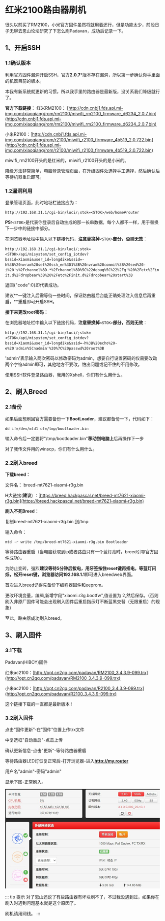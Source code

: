 # 红米2100路由器刷机
很久以前买了RM2100，小米官方固件虽然将就用着还行，但是功能太少，前段日子无聊去恩山论坛研究了下怎么刷Padavan，成功后记录一下。

## 1、开启SSH

### 1.1确认版本

利用官方固件漏洞开启SSH，官方**2.0.7***版本存在漏洞，所以第一步确认你手里面的机器目前的版本。

本我有新系统就更新的习惯，所以我手里的路由器是最新版，没关系我们降级就行了。

**官方下载链接：**
红米RM2100： [http://cdn.cnbj1.fds.api.mi-img.com/xiaoqiang/rom/rm2100/miwifi_rm2100_firmware_d6234_2.0.7.bin](http://cdn.cnbj1.fds.api.mi-img.com/xiaoqiang/rom/rm2100/miwifi_rm2100_firmware_d6234_2.0.7.bin) 

小米R2100：[http://cdn.cnbj1.fds.api.mi-img.com/xiaoqiang/rom/r2100/miwifi_r2100_firmware_4b519_2.0.722.bin](http://cdn.cnbj1.fds.api.mi-img.com/xiaoqiang/rom/r2100/miwifi_r2100_firmware_4b519_2.0.722.bin) 

miwifi_rm2100开头的是红米的，miwifi_r2100开头的是小米的。

降级方法非常简单，电脑登录管理页面，在升级固件处选择手工选择，然后确认后等待机器重启即可。

### 1.2漏洞利用

登录管理页面，此时地址栏链接应为：
```
http://192.168.31.1/cgi-bin/luci/;stok=<STOK>/web/home#router
```
**PS:**`<STOK>`是代表你登录后自动生成的那一长串数据，每个人都不一样，用于替换下一步中的链接中部分。

在浏览器地址栏中输入以下链接代码，**注意替换掉**`<STOK>`**部分，否则无效**：

`http://192.168.31.1/cgi-bin/luci/;stok=<STOK>/api/misystem/set_config_iotdev?bssid=Xiaomi&user_id=longdike&ssid=-h%3B%20nvram%20set%20ssh_en%3D1%3B%20nvram%20commit%3B%20sed%20-i%20's%2Fchannel%3D.*%2Fchannel%3D%5C%22debug%5C%22%2Fg'%20%2Fetc%2Finit.d%2Fdropbear%3B%20%2Fetc%2Finit.d%2Fdropbear%20start%3B`



返回{"code":0}即代表成功。

建议**一键注入后需等待一些时间，保证路由器后台能正确处理注入信息后再重启，**重启即可开启SSH。

**接下来更改root密码：**

在浏览器地址栏中输入以下链接代码，**注意替换掉**`<STOK>`**部分，否则无效**：

`http://192.168.31.1/cgi-bin/luci/;stok=<STOK>/api/misystem/set_config_iotdev?bssid=Xiaomi&user_id=longdike&ssid=-h%3B%20echo%20-e%20'admin%5Cnadmin'%20%7C%20passwd%20root%3B`

'admin'表示输入两次密码以修改密码为admin，想要自行设置密码的仅需要改动两个字符admin即可，其他地方不要改，怕出问题或记不住的不用修改。

使用SSH软件登录路由器，我用的Xshell，你们有什么用什么。

## 2、刷入Breed

### 2.1备份

如果后面想刷回官方需要备份一下**BootLoader**，建议都备份一下，代码如下：

```
dd if=/dev/mtd1 of=/tmp/bootloader.bin
```

输入命令后一定要将"/tmp/bootloader.bin"**移动到电脑上**后再操作下一步

对了我传文件用的winscp，你们有什么用什么。

### 2.2刷入breed

**下载breed：**

文件名： breed-mt7621-xiaomi-r3g.bin

H大链接(**建议**) ：[https://breed.hackpascal.net/breed-mt7621-xiaomi-r3g.bin](https://breed.hackpascal.net/breed-mt7621-xiaomi-r3g.bin)

**刷入不死Breed**：

 复制breed-mt7621-xiaomi-r3g.bin 到/tmp

输入命令：

```
mtd -r write /tmp/breed-mt7621-xiaomi-r3g.bin Bootloader
```

等待路由器重启（当电脑获取到ip或者路由只有一个蓝灯亮时，breed引导官方固件成功）。

为防止变砖，强烈**建议等待5分钟后拔电，用牙签按住reset键再插电，等蓝灯闪烁，松开reset键，浏览器访问192.168.1.1**即可进入breedweb界面。

首次进入breed记得先备份下编程器固件和eeprom。

更改环境变量，编缉,新增字段"xiaomi.r3g.bootfw",值设置为 2,然后保存。（否则刷入非原厂固件可能会出现刷入固件后重启指示灯不断蓝黑交替（无限重启）的现象）

至此，路由器成功刷入breed。

## 3、刷入固件

### 3.1下载

Padavan(HIBOY)固件

红米ac2100：[http://opt.cn2qq.com/padavan/RM2100_3.4.3.9-099.trx](http://opt.cn2qq.com/padavan/RM2100_3.4.3.9-099.trx)

小米ac2100：[http://opt.cn2qq.com/padavan/R2100_3.4.3.9-099.trx](http://opt.cn2qq.com/padavan/R2100_3.4.3.9-099.trx)

这个链接下载的一直都是最新版本！

### 3.2刷入固件

点击“固件更新”-在“固件”位置上传trx文件

中复选框"自动重启"-点击上传

确认更新信息-点击"更新"-等待路由器重启

等待路由器LED灯恢复正常后-打开浏览器-进入**http://my.router**

用户名"admin"-密码"admin"

显示下图-正常刷入。

![1](./1.jpg)

::: tip 提示
对了恩山还说了有些路由器有坏块刷不了，不过我没遇到过，如果你在刷入时遇到问题基本就是这个原因了。

刷机请用网线。
:::
